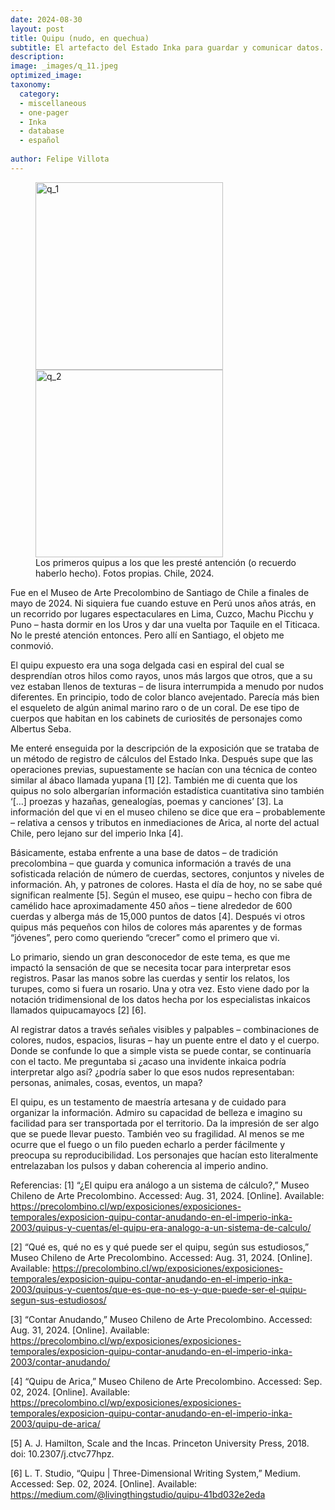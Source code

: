 ```yaml
---
date: 2024-08-30
layout: post
title: Quipu (nudo, en quechua) 
subtitle: El artefacto del Estado Inka para guardar y comunicar datos.
description: 
image: _images/q_11.jpeg
optimized_image: 
taxonomy:
  category: 
  - miscellaneous
  - one-pager
  - Inka
  - database
  - español 
 
author: Felipe Villota 
---
```

<figure>
  <div class="image-column">
    <img src="https://felipevillota.com/wp-content/uploads/2024/08/q_1.jpg" alt="q_1" border="0" width="300">
    <img src="https://felipevillota.com/wp-content/uploads/2024/08/q_2.jpg" alt="q_2" border="0" width="300">
  </div>
  <figcaption class="caption">Los primeros quipus a los que les presté antención (o recuerdo haberlo hecho). Fotos propias. Chile, 2024.</figcaption>
</figure>

Fue en el Museo de Arte Precolombino de Santiago de Chile a finales de mayo de 2024. Ni siquiera fue cuando estuve en Perú unos años atrás, en un recorrido por lugares espectaculares en Lima, Cuzco, Machu Picchu y Puno – hasta dormir en los Uros y dar una vuelta por Taquile en el Titicaca. No le presté atención entonces. Pero allí en Santiago, el objeto me conmovió. 

El quipu expuesto era una soga delgada casi en espiral del cual se desprendían otros hilos como rayos, unos más largos que otros, que a su vez estaban llenos de texturas – de lisura interrumpida a menudo por nudos diferentes. En principio, todo de color blanco avejentado. Parecía más bien el esqueleto de algún animal marino raro o de un coral. De ese tipo de cuerpos que habitan en los cabinets de curiosités de personajes como Albertus Seba. 

Me enteré enseguida por la descripción de la exposición que se trataba de un método de registro de cálculos del Estado Inka. Después supe que las operaciones previas, supuestamente se hacían con una técnica de conteo similar al ábaco llamada yupana [1] [2]. También me di cuenta que los quipus no solo albergarían información estadística cuantitativa sino también ‘[…] proezas y hazañas, genealogías, poemas y canciones’ [3]. La información del que vi en el museo chileno se dice que era – probablemente – relativa a censos y tributos en inmediaciones de Arica, al norte del actual Chile, pero lejano sur del imperio Inka [4].

Básicamente, estaba enfrente a una base de datos – de tradición precolombina – que guarda y comunica información a través de una sofisticada relación de número de cuerdas, sectores, conjuntos y niveles de información. Ah, y patrones de colores. Hasta el día de hoy, no se sabe qué significan realmente [5]. Según el museo, ese quipu – hecho con fibra de camélido hace aproximadamente 450 años – tiene alrededor de 600 cuerdas y alberga más de 15,000 puntos de datos [4]. Después vi otros quipus más pequeños con hilos de colores más aparentes y de formas “jóvenes”, pero como queriendo “crecer” como el primero que vi.

Lo primario, siendo un gran desconocedor de este tema, es que me impactó la sensación de que se necesita tocar para interpretar esos registros. Pasar las manos sobre las cuerdas y sentir los relatos, los turupes, como si fuera un rosario. Una y otra vez. Esto viene dado por la notación tridimensional de los datos hecha por los especialistas inkaicos llamados quipucamayocs [2] [6].

Al registrar datos a través señales visibles y palpables – combinaciones de colores, nudos, espacios, lisuras – hay un puente entre el dato y el cuerpo. Donde se confunde lo que a simple vista se puede contar, se continuaría con el tacto. Me preguntaba si ¿acaso una invidente inkaica podría interpretar algo así? ¿podría saber lo que esos nudos representaban: personas, animales, cosas, eventos, un mapa?

El quipu, es un testamento de maestría artesana y de cuidado para organizar la información. Admiro su capacidad de belleza e imagino su facilidad para ser transportada por el territorio. Da la impresión de ser algo que se puede llevar puesto. También veo su fragilidad. Al menos se me ocurre que el fuego o un filo pueden echarlo a perder fácilmente y preocupa su reproducibilidad. Los personajes que hacían esto literalmente entrelazaban los pulsos y daban coherencia al imperio andino. 

Referencias: 
 [1]	“¿El quipu era análogo a un sistema de cálculo?,” Museo Chileno de Arte Precolombino. Accessed: Aug. 31, 2024. 
 [Online]. Available: https://precolombino.cl/wp/exposiciones/exposiciones-temporales/exposicion-quipu-contar-anudando-en-el-imperio-inka-2003/quipus-y-cuentas/el-quipu-era-analogo-a-un-sistema-de-calculo/

[2]	“Qué es, qué no es y qué puede ser el quipu, según sus estudiosos,” Museo Chileno de Arte Precolombino. Accessed: Aug. 31, 2024. 
[Online]. Available: https://precolombino.cl/wp/exposiciones/exposiciones-temporales/exposicion-quipu-contar-anudando-en-el-imperio-inka-2003/quipus-y-cuentos/que-es-que-no-es-y-que-puede-ser-el-quipu-segun-sus-estudiosos/

[3]	“Contar Anudando,” Museo Chileno de Arte Precolombino. Accessed: Aug. 31, 2024. 
[Online]. Available: https://precolombino.cl/wp/exposiciones/exposiciones-temporales/exposicion-quipu-contar-anudando-en-el-imperio-inka-2003/contar-anudando/

[4]	“Quipu de Arica,” Museo Chileno de Arte Precolombino. Accessed: Sep. 02, 2024. 
[Online]. Available: https://precolombino.cl/wp/exposiciones/exposiciones-temporales/exposicion-quipu-contar-anudando-en-el-imperio-inka-2003/quipu-de-arica/

[5]	A. J. Hamilton, Scale and the Incas. Princeton University Press, 2018. doi: 10.2307/j.ctvc77hpz.

[6]	L. T. Studio, “Quipu | Three-Dimensional Writing System,” Medium. Accessed: Sep. 02, 2024. [Online]. Available: https://medium.com/@livingthingstudio/quipu-41bd032e2eda


